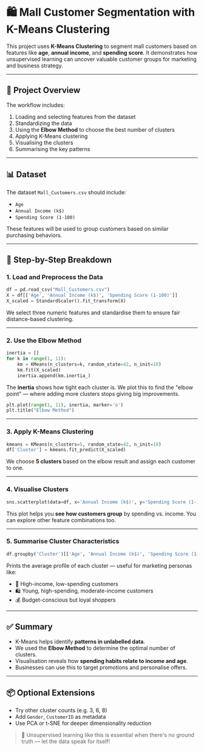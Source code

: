 # 🛍️ Mall Customer Segmentation with K-Means Clustering

This project uses **K-Means Clustering** to segment mall customers based on features like **age**, **annual income**, and **spending score**. It demonstrates how unsupervised learning can uncover valuable customer groups for marketing and business strategy.

---

## 📂 Project Overview

The workflow includes:

1. Loading and selecting features from the dataset
2. Standardizing the data
3. Using the **Elbow Method** to choose the best number of clusters
4. Applying K-Means clustering
5. Visualising the clusters
6. Summarising the key patterns

---

## 📊 Dataset

The dataset `Mall_Customers.csv` should include:

- `Age`
- `Annual Income (k$)`
- `Spending Score (1-100)`

These features will be used to group customers based on similar purchasing behaviors.

---

## 🔁 Step-by-Step Breakdown

### 1. Load and Preprocess the Data

```python
df = pd.read_csv("Mall_Customers.csv")
X = df[['Age', 'Annual Income (k$)', 'Spending Score (1-100)']]
X_scaled = StandardScaler().fit_transform(X)
```

We select three numeric features and standardise them to ensure fair distance-based clustering.

---

### 2. Use the Elbow Method

```python
inertia = []
for k in range(1, 11):
    km = KMeans(n_clusters=k, random_state=42, n_init=10)
    km.fit(X_scaled)
    inertia.append(km.inertia_)
```

The **inertia** shows how tight each cluster is. We plot this to find the "elbow point" — where adding more clusters stops giving big improvements.

```python
plt.plot(range(1, 11), inertia, marker='o')
plt.title("Elbow Method")
```

---

### 3. Apply K-Means Clustering

```python
kmeans = KMeans(n_clusters=5, random_state=42, n_init=10)
df['Cluster'] = kmeans.fit_predict(X_scaled)
```

We choose **5 clusters** based on the elbow result and assign each customer to one.

---

### 4. Visualise Clusters

```python
sns.scatterplot(data=df, x='Annual Income (k$)', y='Spending Score (1-100)', hue='Cluster')
```

This plot helps you **see how customers group** by spending vs. income. You can explore other feature combinations too.

---

### 5. Summarise Cluster Characteristics

```python
df.groupby('Cluster')[['Age', 'Annual Income (k$)', 'Spending Score (1-100)']].mean()
```

Prints the average profile of each cluster — useful for marketing personas like:

- 🎯 High-income, low-spending customers
- 🛍️ Young, high-spending, moderate-income customers
- 💰 Budget-conscious but loyal shoppers

---

## ✅ Summary

- K-Means helps identify **patterns in unlabelled data**.
- We used the **Elbow Method** to determine the optimal number of clusters.
- Visualisation reveals how **spending habits relate to income and age**.
- Businesses can use this to target promotions and personalise offers.

---

## 📦 Optional Extensions

- Try other cluster counts (e.g. 3, 6, 8)
- Add `Gender`, `CustomerID` as metadata
- Use PCA or t-SNE for deeper dimensionality reduction

> 🧠 Unsupervised learning like this is essential when there's no ground truth — let the data speak for itself!